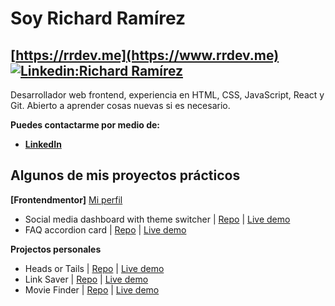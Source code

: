 # Soy Richard Ramírez 
## [https://rrdev.me](https://www.rrdev.me) [![Linkedin:Richard Ramírez](https://img.shields.io/badge/-Richard%20Ramirez-blue?style=flat-square&logo=Linkedin&logoColor=white&link=https://www.linkedin.com/in/rr-dev/)](https://www.linkedin.com/in/rr-dev/)

Desarrollador web frontend, experiencia en HTML, CSS, JavaScript, React y Git. Abierto a aprender cosas nuevas si es necesario.

**Puedes contactarme por medio de:**
- **[LinkedIn](https://www.linkedin.com/in/rrdevme/)**


## Algunos de mis proyectos prácticos

**[Frontendmentor]** [Mi perfil](https://www.frontendmentor.io/profile/rr69sport)

- Social media dashboard with theme switcher | [Repo](https://github.com/frontendmentor-challenge-repos/social-media-dashboard-with-theme-switcher) | [Live demo](https://frontendmentor-challenge-repos.github.io/social-media-dashboard-with-theme-switcher/)
- FAQ accordion card | [Repo](https://github.com/frontendmentor-challenge-repos/faq-accordion) | [Live demo](https://frontendmentor-challenge-repos.github.io/faq-accordion/)

**Projectos personales**
- Heads or Tails | [Repo](https://github.com/rr69sport/heads-or-tails) | [Live demo](https://rr69sport.github.io/heads-or-tails/)
- Link Saver | [Repo](https://github.com/rr69sport/link-saver) | [Live demo](https://rr69sport.github.io/link-saver/)
- Movie Finder | [Repo](https://github.com/rr69sport/movie-finder) | [Live demo](https://rr69sport.github.io/movie-finder/)
